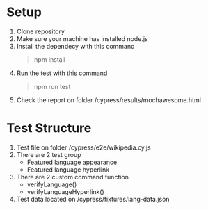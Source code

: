 # Setup 
1. Clone repository
2. Make sure your machine has installed node.js
3. Install the dependecy with this command
   > npm install
4. Run the test with this command
   > npm run test
5. Check the report on folder /cypress/results/mochawesome.html

# Test Structure
1. Test file on folder /cypress/e2e/wikipedia.cy.js
2. There are 2 test group
   - Featured language appearance
   - Featured language hyperlink
3. There are 2 custom command function
   - verifyLanguage()
   - verifyLanguageHyperlink()
4. Test data located on /cypress/fixtures/lang-data.json